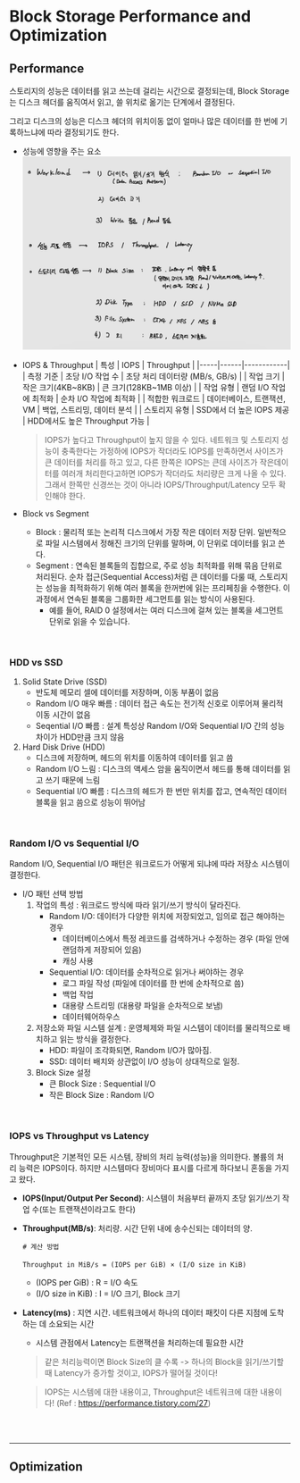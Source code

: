 # Block Storage Performance and Optimization
## Performance
스토리지의 성능은 데이터를 읽고 쓰는데 걸리는 시간으로 결정되는데, Block Storage는 디스크 헤더를 움직여서 읽고, 쓸 위치로 옮기는 단계에서 결정된다.

그리고 디스크의 성능은 디스크 헤더의 위치이동 없이 얼마나 많은 데이터를 한 번에 기록하느냐에 따라 결정되기도 한다.

* 성능에 영향을 주는 요소
    ![Storage_Performance](../../img/Storage_Performance.jpeg)

* IOPS & Throughput
    | 특성 | IOPS | Throughput |
    |-----|------|------------|
    | 측정 기준 | 초당 I/O 작업 수 | 초당 처리 데이터량 (MB/s, GB/s) |
    | 작업 크기	| 작은 크기(4KB~8KB) | 큰 크기(128KB~1MB 이상) |
    | 작업 유형	| 랜덤 I/O 작업에 최적화 | 순차 I/O 작업에 최적화 |
    | 적합한 워크로드 | 데이터베이스, 트랜잭션, VM | 백업, 스트리밍, 데이터 분석 |
    | 스토리지 유형	| SSD에서 더 높은 IOPS 제공	| HDD에서도 높은 Throughput 가능 |

    > IOPS가 높다고 Throughput이 높지 않을 수 있다. 네트워크 및 스토리지 성능이 충족한다는 가정하에 IOPS가 작더라도 IOPS를 만족하면서 사이즈가 큰 데이터를 처리를 하고 있고, 다른 한쪽은 IOPS는 큰데 사이즈가 작은데이터를 여러개 처리한다고하면 IOPS가 작더라도 처리량은 크게 나올 수 있다. 그래서 한쪽만 신경쓰는 것이 아니라 IOPS/Throughput/Latency 모두 확인해야 한다.

* Block vs Segment
    - Block : 물리적 또는 논리적 디스크에서 가장 작은 데이터 저장 단위. 일반적으로 파일 시스템에서 정해진 크기의 단위를 말하며, 이 단위로 데이터를 읽고 쓴다.
    - Segment : 연속된 블록들의 집합으로, 주로 성능 최적화를 위해 묶음 단위로 처리된다. 순차 접근(Sequential Access)처럼 큰 데이터를 다룰 때, 스토리지는 성능을 최적화하기 위해 여러 블록을 한꺼번에 읽는 프리페칭을 수행한다. 이 과정에서 연속된 블록을 그룹화한 세그먼트를 읽는 방식이 사용된다.
        - 예를 들어, RAID 0 설정에서는 여러 디스크에 걸쳐 있는 블록을 세그먼트 단위로 읽을 수 있습니다.

</br>



### HDD vs SSD
1. Solid State Drive (SSD)
    - 반도체 메모리 셀에 데이터를 저장하며, 이동 부품이 없음
    * Random I/O 매우 빠름 : 데이터 접근 속도는 전기적 신호로 이루어져 물리적 이동 시간이 없음
    * Seqential I/O 빠름 : 설계 특성상 Random I/O와 Sequential I/O 간의 성능 차이가 HDD만큼 크지 않음
2. Hard Disk Drive (HDD)
    - 디스크에 저장하며, 헤드의 위치를 이동하여 데이터를 읽고 씀
    * Random I/O 느림 : 디스크의 액세스 암을 움직이면서 헤드를 통해 데이터를 읽고 쓰기 때문에 느림
    * Sequential I/O 빠름 : 디스크의 헤드가 한 번만 위치를 잡고, 연속적인 데이터 블록을 읽고 씀으로 성능이 뛰어남
    
</br>

### Random I/O vs Sequential I/O
Random I/O, Sequential I/O 패턴은 워크로드가 어떻게 되냐에 따라 저장소 시스템이 결정한다.

* I/O 패턴 선택 방법
    1. 작업의 특성 : 워크로드 방식에 따라 읽기/쓰기 방식이 달라진다.
       - Random I/O: 데이터가 다양한 위치에 저장되었고, 임의로 접근 해야하는 경우
           - 데이터베이스에서 특정 레코드를 검색하거나 수정하는 경우 (파일 안에 랜덤하게 저장되어 있음)
           - 캐싱 사용
       - Sequential I/O: 데이터를 순차적으로 읽거나 써야하는 경우
           - 로그 파일 작성 (파일에 데이터를 한 번에 순차적으로 씀)
           - 백업 작업
           - 대용량 스트리밍 (대용량 파일을 순차적으로 보냄)
           - 데이터웨어하우스
    2. 저장소와 파일 시스템 설계 : 운영체제와 파일 시스템이 데이터를 물리적으로 배치하고 읽는 방식을 결정한다.
        - HDD: 파일이 조각화되면, Random I/O가 많아짐.
        - SSD: 데이터 배치와 상관없이 I/O 성능이 상대적으로 일정.
    3. Block Size 설정
        - 큰 Block Size : Sequential I/O
        - 작은 Block Size : Random I/O
</br>

### IOPS vs Throughput vs Latency
Throughput은 기본적인 모든 시스템, 장비의 처리 능력(성능)을 의미한다. 볼륨의 처리 능력은 IOPS이다. 하지만 시스템마다 장비마다 표시를 다르게 하다보니 혼동을 가지고 왔다.

* __IOPS(Input/Output Per Second)__: 시스템이 처음부터 끝까지 초당 읽기/쓰기 작업 수(또는 트랜잭션이라고도 한다)
* __Throughput(MB/s)__: 처리량. 시간 단위 내에 송수신되는 데이터의 양.
    ```
    # 계산 방법

    Throughput in MiB/s = (IOPS per GiB) × (I/O size in KiB)
    ```
    - (IOPS per GiB) : R = I/O 속도
    - (I/O size in KiB) : I = I/O 크기, Block 크기
* __Latency(ms)__ : 지연 시간. 네트워크에서 하나의 데이터 패킷이 다른 지점에 도착하는 데 소요되는 시간
    - 시스템 관점에서 Latency는 트랜잭션을 처리하는데 필요한 시간
    > 같은 처리능력이면 Block Size의 클 수록 -> 하나의 Block을 읽기/쓰기할 때 Latency가 증가할 것이고, IOPS가 떨어질 것이다!

    > IOPS는 시스템에 대한 내용이고, Throughput은 네트워크에 대한 내용이다! (Ref : https://performance.tistory.com/27)

</br>
</br>


---
## Optimization

